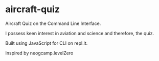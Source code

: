 # aircraft-quiz
Aircraft Quiz on the Command Line Interface. 

I possess keen interest in aviation and science and therefore, the quiz.

Built using JavaScript for CLI on repl.it.

Inspired by neogcamp.levelZero
